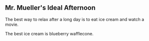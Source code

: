 ## Mr. Mueller's Ideal Afternoon

The best way to relax after a long day is to eat ice cream and watch a movie.

The best ice cream is blueberry wafflecone.
